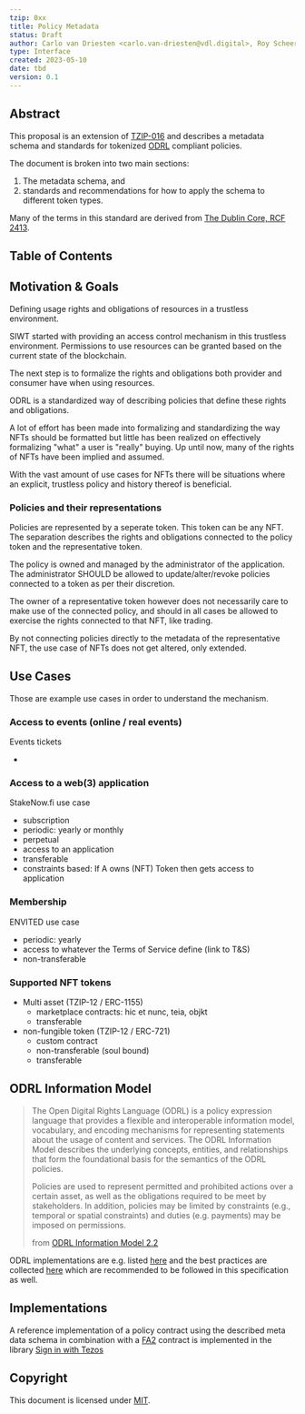 ```yaml
---
tzip: 0xx
title: Policy Metadata
status: Draft
author: Carlo van Driesten <carlo.van-driesten@vdl.digital>, Roy Scheeren <roy.scheeren@vdl.digital>, Pierre Mai <pmai@pmsfit.de>
type: Interface
created: 2023-05-10
date: tbd
version: 0.1
---
```


## Abstract
This proposal is an extension of [TZIP-016][1] and describes a metadata schema and standards for tokenized [ODRL][2] compliant policies.

The document is broken into two main sections:
1) The metadata schema, and
2) standards and recommendations for how to apply the schema to different token types.

Many of the terms in this standard are derived from [The Dublin Core, RCF 2413][3].

## Table of Contents

## Motivation & Goals
Defining usage rights and obligations of resources in a trustless environment.

SIWT started with providing an access control mechanism in this trustless environment. Permissions to use resources can be granted based on the current state of the blockchain. 

The next step is to formalize the rights and obligations both provider and consumer have when using resources.

ODRL is a standardized way of describing policies that define these rights and obligations.

A lot of effort has been made into formalizing and standardizing the way NFTs should be formatted but little has been realized on effectively formalizing "what" a user is "really" buying. Up until now, many of the rights of NFTs have been implied and assumed.

With the vast amount of use cases for NFTs there will be situations where an explicit, trustless policy and history thereof is beneficial.

### Policies and their representations
Policies are represented by a seperate token. This token can be any NFT. The separation describes the rights and obligations connected to the policy token and the representative token. 

The policy is owned and managed by the administrator of the application. The administrator SHOULD be allowed to update/alter/revoke policies connected to a token as per their discretion.

The owner of a representative token however does not necessarily care to make use of the connected policy, and should in all cases be allowed to exercise the rights connected to that NFT, like trading. 

By not connecting policies directly to the metadata of the representative NFT, the use case of NFTs does not get altered, only extended.


## Use Cases
Those are example use cases in order to understand the mechanism.

### Access to events (online / real events)
Events tickets

- 

### Access to a web(3) application
StakeNow.fi use case

- subscription
- periodic: yearly or monthly
- perpetual
- access to an application
- transferable
- constraints based: If A owns (NFT) Token then gets access to application

### Membership
ENVITED use case

- periodic: yearly
- access to whatever the Terms of Service define (link to T&S)
- non-transferable

### Supported NFT tokens
- Multi asset (TZIP-12 / ERC-1155)
  - marketplace contracts: hic et nunc, teia, objkt
  - transferable
- non-fungible token (TZIP-12 / ERC-721)
  - custom contract
  - non-transferable (soul bound)
  - transferable

## ODRL Information Model

> The Open Digital Rights Language (ODRL) is a policy expression language that provides a flexible and interoperable information model, vocabulary, and encoding mechanisms for representing statements about the usage of content and services. The ODRL Information Model describes the underlying concepts, entities, and relationships that form the foundational basis for the semantics of the ODRL policies.
>
> Policies are used to represent permitted and prohibited actions over a certain asset, as well as the obligations required to be meet by stakeholders. In addition, policies may be limited by constraints (e.g., temporal or spatial constraints) and duties (e.g. payments) may be imposed on permissions.
>
> from [ODRL Information Model 2.2][2]

ODRL implementations are e.g. listed [here][4] and the best practices are collected [here][5] which are recommended to be followed in this specification as well.

## Implementations
A reference implementation of a policy contract using the described meta data schema in combination with a [FA2][8] contract is implemented in the library [Sign in with Tezos][9]

## Copyright
This document is licensed under [MIT][10].

[1]: https://gitlab.com/tzip/tzip/-/blob/master/proposals/tzip-16/tzip-16.md
[2]: https://www.w3.org/TR/odrl-model/
[3]: https://www.ietf.org/rfc/rfc2413.txt
[4]: https://www.w3.org/community/odrl/implementations/
[5]: https://w3c.github.io/odrl/bp/
[8]: https://gitlab.com/tezos/tzip/-/blob/master/proposals/tzip-12/tzip-12.md
[9]: https://github.com/StakeNow/SIWT
[10]: https://spdx.org/licenses/MIT.html

